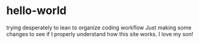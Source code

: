 # hello-world
trying desperately to lean to organize coding workflow
Just making some changes to see if I properly understand how this site works. I love my son!
